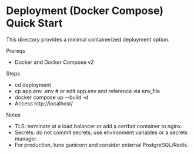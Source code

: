 # Deployment (Docker Compose) Quick Start

This directory provides a minimal containerized deployment option.

Prereqs
- Docker and Docker Compose v2

Steps
- cd deployment
- cp app.env .env  # or edit app.env and reference via env_file
- docker compose up --build -d
- Access http://localhost/

Notes
- TLS: terminate at a load balancer or add a certbot container to nginx.
- Secrets: do not commit secrets; use environment variables or a secrets manager.
- For production, tune gunicorn and consider external PostgreSQL/Redis.
